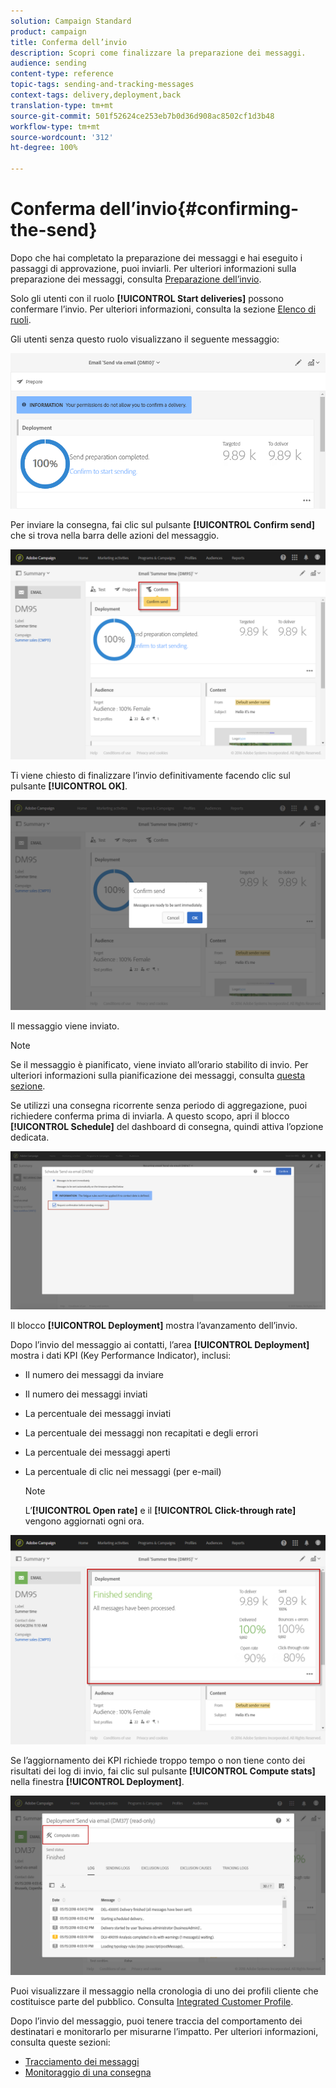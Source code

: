 ```yaml
---
solution: Campaign Standard
product: campaign
title: Conferma dell’invio
description: Scopri come finalizzare la preparazione dei messaggi.
audience: sending
content-type: reference
topic-tags: sending-and-tracking-messages
context-tags: delivery,deployment,back
translation-type: tm+mt
source-git-commit: 501f52624ce253eb7b0d36d908ac8502cf1d3b48
workflow-type: tm+mt
source-wordcount: '312'
ht-degree: 100%

---
```



# Conferma dell’invio{#confirming-the-send}

Dopo che hai completato la preparazione dei messaggi e hai eseguito i passaggi di approvazione, puoi inviarli. Per ulteriori informazioni sulla preparazione dei messaggi, consulta [Preparazione dell’invio](../../sending/using/preparing-the-send.md).

Solo gli utenti con il ruolo **[!UICONTROL Start deliveries]** possono confermare l’invio. Per ulteriori informazioni, consulta la sezione [Elenco di ruoli](../../administration/using/list-of-roles.md).

Gli utenti senza questo ruolo visualizzano il seguente messaggio:

![](assets/confirm_delivery_2.png)

Per inviare la consegna, fai clic sul pulsante **[!UICONTROL Confirm send]** che si trova nella barra delle azioni del messaggio.

![](assets/confirm_delivery.png)

Ti viene chiesto di finalizzare l’invio definitivamente facendo clic sul pulsante **[!UICONTROL OK]**.

![](assets/confirm_delivery1.png)

Il messaggio viene inviato.

>[!NOTE]
>
>Se il messaggio è pianificato, viene inviato all’orario stabilito di invio. Per ulteriori informazioni sulla pianificazione dei messaggi, consulta [questa sezione](../../sending/using/about-scheduling-messages.md).

Se utilizzi una consegna ricorrente senza periodo di aggregazione, puoi richiedere conferma prima di inviarla. A questo scopo, apri il blocco **[!UICONTROL Schedule]** del dashboard di consegna, quindi attiva l’opzione dedicata.

![](assets/confirmation_recurring_deliveries.png)

Il blocco **[!UICONTROL Deployment]** mostra l’avanzamento dell’invio.

Dopo l’invio del messaggio ai contatti, l’area **[!UICONTROL Deployment]** mostra i dati KPI (Key Performance Indicator), inclusi:

* Il numero dei messaggi da inviare
* Il numero dei messaggi inviati
* La percentuale dei messaggi inviati
* La percentuale dei messaggi non recapitati e degli errori
* La percentuale dei messaggi aperti
* La percentuale di clic nei messaggi (per e-mail)

   >[!NOTE]
   >
   >L’**[!UICONTROL Open rate]** e il **[!UICONTROL Click-through rate]** vengono aggiornati ogni ora.

![](assets/sending_delivery.png)

Se l’aggiornamento dei KPI richiede troppo tempo o non tiene conto dei risultati dei log di invio, fai clic sul pulsante **[!UICONTROL Compute stats]** nella finestra **[!UICONTROL Deployment]**.

![](assets/sending_delivery7.png)

Puoi visualizzare il messaggio nella cronologia di uno dei profili cliente che costituisce parte del pubblico. Consulta [Integrated Customer Profile](../../audiences/using/integrated-customer-profile.md).

Dopo l’invio del messaggio, puoi tenere traccia del comportamento dei destinatari e monitorarlo per misurarne l’impatto. Per ulteriori informazioni, consulta queste sezioni:

* [Tracciamento dei messaggi](../../sending/using/tracking-messages.md)
* [Monitoraggio di una consegna](../../sending/using/monitoring-a-delivery.md)

